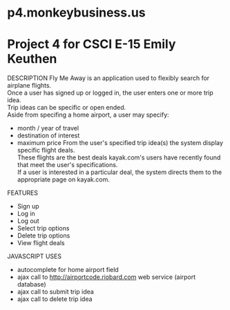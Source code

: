 p4.monkeybusiness.us
====================

Project 4 for CSCI E-15
Emily Keuthen
====================

DESCRIPTION
Fly Me Away is an application used to flexibly search for airplane flights.  
Once a user has signed up or logged in, the user enters one or more trip idea.  
Trip ideas can be specific or open ended.  
Aside from specifing a home airport, a user may specify:
* month / year of travel 
* destination of interest
* maximum price
From the user's specified trip idea(s) the system display specific flight deals.  
These flights are the best deals kayak.com's users have recently found that meet
the user's specifications.  
If a user is interested in a particular deal, the system directs them to the 
appropriate page on kayak.com.  

FEATURES
* Sign up
* Log in
* Log out
* Select trip options
* Delete trip options
* View flight deals

JAVASCRIPT USES
* autocomplete for home airport field
* ajax call to http://airportcode.riobard.com web service (airport database)
* ajax call to submit trip idea
* ajax call to delete trip idea